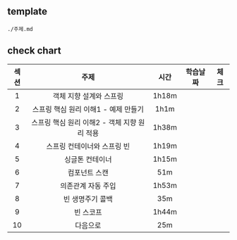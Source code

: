 ## template
```
./주제.md
```
## check chart
|섹션|주제|시간|학습날짜|체크|
|:---:|:---:|:---:|:---:|:---:|
|1|객체 지향 설계와 스프링|1h18m|||
|2|스프링 핵심 원리 이해1 - 예제 만들기|1h1m|||
|3|스프링 핵심 원리 이해2 - 객체 지향 원리 적용|1h38m|||
|4|스프링 컨테이너와 스프링 빈|1h19m|||
|5|싱글톤 컨테이너|1h15m|||
|6|컴포넌트 스캔|51m|||
|7|의존관계 자동 주입|1h53m|||
|8|빈 생명주기 콜백|35m|||
|9| 빈 스코프|1h44m|||
|10|다음으로|25m|||
